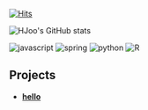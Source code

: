 [![Hits](https://hits.seeyoufarm.com/api/count/incr/badge.svg?url=https%3A%2F%2Fgithub.com%2Fyhj1129&count_bg=%23FFA9D3&title_bg=%23A5DDFF&icon=&icon_color=%23E7E7E7&title=hits&edge_flat=false)](https://hits.seeyoufarm.com)


![HJoo's GitHub stats](https://github-readme-stats.vercel.app/api?username=yhj1129)

![javascript](https://img.shields.io/badge/JavaScript-323330?style=for-the-badge&logo=javascript&logoColor=F7DF1E)
![spring](https://img.shields.io/badge/Spring-6DB33F?style=for-the-badge&logo=spring&logoColor=white)
![python](https://img.shields.io/badge/Python-FFD43B?style=for-the-badge&logo=python&logoColor=blue)
![R](https://img.shields.io/badge/R-276DC3?style=for-the-badge&logo=r&logoColor=white)

## Projects
* **[hello](https://github.com/yhj1129/hello)**
